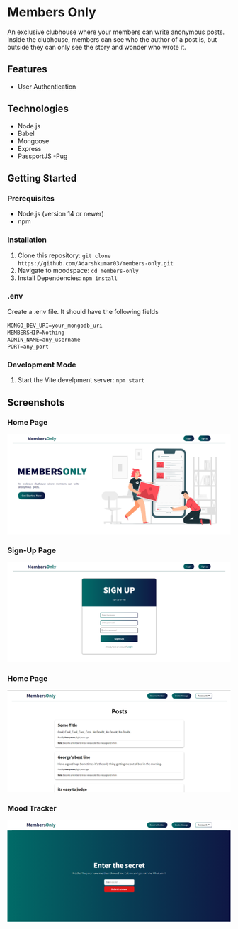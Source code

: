 # Members Only

An exclusive clubhouse where your members can write anonymous posts. Inside the clubhouse, members can see who the author of a post is, but outside they can only see the story and wonder who wrote it.

## Features

- User Authentication

## Technologies

- Node.js
- Babel
- Mongoose
- Express
- PassportJS
  -Pug

## Getting Started

### Prerequisites

- Node.js (version 14 or newer)
- npm

### Installation

1.  Clone this repository: `git clone https://github.com/Adarshkumar03/members-only.git`
2.  Navigate to moodspace: `cd members-only`
3.  Install Dependencies: `npm install`

### .env

Create a .env file. It should have the following fields

```
MONGO_DEV_URI=your_mongodb_uri
MEMBERSHIP=Nothing
ADMIN_NAME=any_username
PORT=any_port
```

### Development Mode

1.  Start the Vite develpment server: `npm start`

## Screenshots

### Home Page

![Hero](public/images/heroPage.png)

### Sign-Up Page

![Login](public/images/sign-up.png)

### Home Page

![Home](public/images/home.png)

### Mood Tracker

![Member](public/images/become-member.png)
